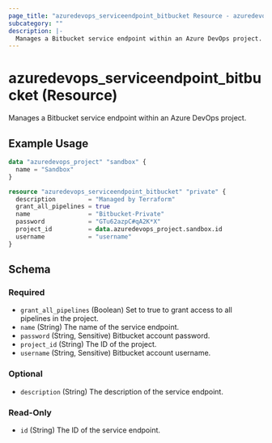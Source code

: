 ```yaml
---
page_title: "azuredevops_serviceendpoint_bitbucket Resource - azuredevops"
subcategory: ""
description: |-
  Manages a Bitbucket service endpoint within an Azure DevOps project.
---
```


# azuredevops_serviceendpoint_bitbucket (Resource)

Manages a Bitbucket service endpoint within an Azure DevOps project.

## Example Usage

```terraform
data "azuredevops_project" "sandbox" {
  name = "Sandbox"
}

resource "azuredevops_serviceendpoint_bitbucket" "private" {
  description         = "Managed by Terraform"
  grant_all_pipelines = true
  name                = "Bitbucket-Private"
  password            = "GTu62azpC#qA2K*X"
  project_id          = data.azuredevops_project.sandbox.id
  username            = "username"
}
```

<!-- schema generated by tfplugindocs -->
## Schema

### Required

- `grant_all_pipelines` (Boolean) Set to true to grant access to all pipelines in the project.
- `name` (String) The name of the service endpoint.
- `password` (String, Sensitive) Bitbucket account password.
- `project_id` (String) The ID of the project.
- `username` (String, Sensitive) Bitbucket account username.

### Optional

- `description` (String) The description of the service endpoint.

### Read-Only

- `id` (String) The ID of the service endpoint.
